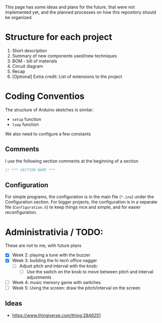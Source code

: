 This page has some ideas and plans for the future, that were not implemented yet, and the planned processes on how this repository should be organized.


# Structure for each project
1. Short description
2. Summary of new components used/new techniques
3. BOM - bill of materials
4. Circuit diagram
5. Recap
6. [Optional] Extra credit: List of extensions to the project


# Coding Conventios
The structure of Arduino sketches is similar:
- `setup` function
- `loop` function

We also need to configure a few constants

## Comments
I use the following section comments at the beginning of a section
```c
// *** SECTION NAME ***
```

## Configuration
For simple programs, the configuration is in the main file (`*.ino`) under the Configuration section. For bigger projects, the configuration is in a separate file (`Configuration.h`) te keep things nice and simple, and for easier reconfiguration. 

# Administrativia / TODO:
These are not to me, with future plans

- [x] Week 2: playing a tune with the buzzer
- [x] Week 3: building the hi-tech office nagger
  - [ ] Adjust pitch and interval with the knob:
    - [ ] Use the switch on the knob to move between pitch and interval adjustments
- [ ] Week 4: music memory game with switches
- [ ] Week 5: Using the screen: draw the pitch/interval on the screen

## Ideas
- https://www.thingiverse.com/thing:2846251
